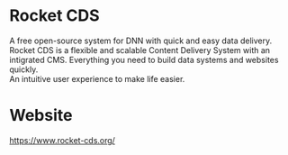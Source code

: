 # Rocket CDS
A free open-source system for DNN with quick and easy data delivery.  
Rocket CDS is a flexible and scalable Content Delivery System with an intigrated CMS. Everything you need to build data systems and websites quickly.   
An intuitive user experience to make life easier.   

# Website

https://www.rocket-cds.org/
